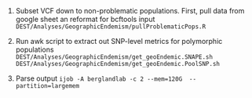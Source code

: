 ##
1. Subset VCF down to non-problematic populations. First, pull data from google sheet an reformat for bcftools input
  `DEST/Analyses/GeographicEndemism/pullProblematicPops.R`

2. Run awk script to extract out SNP-level metrics for polymorphic populations
  `DEST/Analyses/GeographicEndemism/get_geoEndemic.SNAPE.sh`
  `DEST/Analyses/GeographicEndemism/get_geoEndemic.PoolSNP.sh`

3. Parse output
  `ijob -A berglandlab -c 2 --mem=120G  --partition=largemem`
